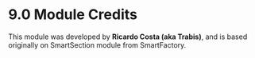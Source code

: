 # 9.0 Module Credits

This module was developed by **Ricardo Costa (aka Trabis)**, and is based originally on SmartSection module from SmartFactory.